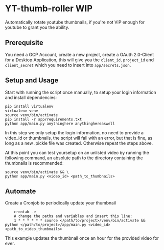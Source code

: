# YT-thumb-roller WIP

Automatically rotate youtube thumbnails, if you're not VIP enough for youtube to grant you the ability.

## Prerequisite
You need a GCP Account, create a new project, create a OAuth 2.0-Client for a Desktop Application, this will give you the `client_id`, `project_id` and `client_secret` which you need to insert into `app/secrets.json`.

## Setup and Usage

Start with running the script once manually, to setup your login information and install dependencies:

    pip install virtualenv
    virtualenv venv
    source venv/bin/activate
    pip install -r app/requirements.txt
    python app/main.py anythinghere anythinghereaswell

In this step we only setup the login information, no need to provide a video_id or thumbnails, the script will fail with an error, but that is fine, as long as a new .pickle file was created. Otherwise repeat the steps above.

At this point you can test yoursetup on an unlisted video by running the following command, an absolute path to the directory containing the thumbnails is recommended:

    source venv/bin/activate && \
    python app/main.py <video_id> <path_to_thumbnails>

## Automate

Create a Cronjob to periodically update your thumbnail

        crontab -e
        # change the paths and variables and insert this line:
        1 * * * * * * source </path/to/project>/venv/bin/activate && python </path/to/project>/app/main.py <video_id> <path_to_video_thumbnails>

This example updates the thumbnail once an hour for the provided video for ever.
